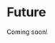 # Future
Coming soon!
<!-- There's a lot to learn here and open source usually requires more knowledge, more troubleshooting, but ultimately greater control over your data, analysis, outcomes, and visualization. It's a higher input = higher rewards kind of situation. This chapter provides some thoughts on where your learning and open source geospatial might go next, plus several examples of where it is now (and software I don't know well enough to write a full chapter!).

## Hybrid
Use case of CMP analog conceptual model development with fine scale veg map and planning such as Marin Forest Health Strategy. Adapt/paste the storymap.

## Marxan
https://marxansolutions.org/

## Online
[rapid editor](https://rapideditor.org/edit)
[kepler.gl](https://kepler.gl/)

## GDAL/PDAL
I didn't cover the Geospatial Data Abstraction Library, or GDAL, in this version because I have only used it a couple of times, one of which completely broke my IDE set up and required deleting and reinstalling env's and other items (I probably would not make the same mistake again nor used the scorched earth fix). Here are some resources to convince you to use these powerful tools

- Robert Simmon shared an excellent six-part series called [A Gentle Introduction to GDAL](https://medium.com/planet-stories/a-gentle-introduction-to-gdal-part-1-a3253eb96082). In Part 1 the author answers the question of Why GDAL with GIS systems are great for analyzing geospatial data. However most GIS software is expensive, difficult to learn, and won't run on his OS of choice. He goes on to say the good news is GDAL is an open source alternative that is free, broadly supported, constantly updated, and runs on almost any OS. But, it is difficult to learn, especially if you're terrified of command lines.
- Joshua Stevens has a convincing deck on using the command line for cartographic workflows [here](https://speakerdeck.com/jscarto/commanding-cartography-take-control-of-faster-more-elegant-workflows-from-the-command-line?slide=39).
- Open Source Options has a [GDAL Python Tutorial](https://www.youtube.com/watch?v=bK-eCFUFgkQ) on youtube that shows you how to use Python and GDAL to read, create, and display raster data.
- [PDAL Tutorial](https://sites.google.com/thewatershedcenter.com/caflclanding/code-tutorials/pdal-tutorials?authuser=0) from the Watershed Research and Training Center. This help you install the Point Data Absraction Library, or PDAL, and run it from a container. It does not run you through a sample dataset.
- [pdal.io](https://pdal.io/en/2.7-maintenance/) will help get you started with PADL.
- Spatialised has a nice tutorial on [Lidar processing with PDAL, WMTS and geobash](https://www.spatialised.net/lidar-and-geobash/) and also a video from FOSS4G Bucharest on [Exploiting PDAL and Entwine in the Wild](https://media.ccc.de/v/bucharest-267-exploiting-pdal-entwine-in-the-wild#t=34).

## Future of Geospatial 
- modern gis mapscaping podcast about how most maps being used by people w/o cartographic, geospatial, and data science backgrounds, but they still use mapping tools to get around, plan vacations, or look at cool places on the planet.

-->
